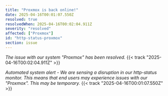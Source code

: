 ```yaml
---
title: "Proxmox is back online!"
date: 2025-04-16T00:01:07.550Z
resolved: true
resolvedWhen: 2025-04-16T00:02:04.911Z
severity: "resolved"
affected: ["Proxmox"]
id: "http-status-proxmox"
section: issue
---
```


*The issue with our system "Proxmox" has been resolved.* {{< track "2025-04-16T00:02:04.911Z" >}}

**Automated system alert* - We are sensing a disruption in our http-status monitor. This means that end users may experience issues with our "Proxmox". This may be temporary.* {{< track "2025-04-16T00:01:07.550Z" >}}

